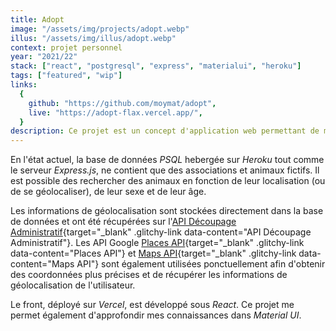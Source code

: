 ```yaml
---
title: Adopt
image: "/assets/img/projects/adopt.webp"
illus: "/assets/img/illus/adopt.webp"
context: projet personnel
year: "2021/22"
stack: ["react", "postgresql", "express", "materialui", "heroku"]
tags: ["featured", "wip"]
links:
  {
    github: "https://github.com/moymat/adopt",
    live: "https://adopt-flax.vercel.app/",
  }
description: Ce projet est un concept d'application web permettant de mettre plus facilement en relation les associations et refuges animaliers avec de potentiels adoptants.
---
```


En l'état actuel, la base de données _PSQL_ hebergée sur _Heroku_ tout comme le serveur _Express.js_, ne contient que des associations et animaux fictifs. Il est possible des rechercher des animaux en fonction de leur localisation (ou de se géolocaliser), de leur sexe et de leur âge.

Les informations de géolocalisation sont stockées directement dans la base de données et ont été récupérées sur l'<span class="page-link">[API Découpage Administratif](https://geo.api.gouv.fr/decoupage-administratif/communes){target="\_blank" .glitchy-link data-content="API Découpage Administratif"}</span>. Les API Google <span class="page-link">[Places API](https://developers.google.com/maps/documentation/places/web-service/overview){target="\_blank" .glitchy-link data-content="Places API"}</span> et <span class="page-link">[Maps API](https://developers.google.com/maps/documentation/javascript/overview){target="\_blank" .glitchy-link data-content="Maps API"}</span> sont également utilisées ponctuellement afin d'obtenir des coordonnées plus précises et de récupérer les informations de géolocalisation de l'utilisateur.

Le front, déployé sur _Vercel_, est développé sous _React_. Ce projet me permet également d'approfondir mes connaissances dans _Material UI_.

<!--
A l'avenir, le projet permettra:

- Pour les associations:
  - de s'inscrire et de se connecter
  - de créer, mettre à jour et supprimer des fiches d'animaux
  - de connecter leur compte facebook afin de centraliser leur communication sur l'application
  - d'avoir un outil complet de gestion des animaux dont elles s'occupent
- Pour les utilisateurs:
  - de s'inscrire et de se connecter
  - de mettre en favoris des animaux ou des recherches afin de les retrouver plus facilement
  - de partager des fiches sur les réseaux sociaux
  - de s'abonner à une recherche afin d'être rapidement informé des derniers ajouts

Au niveau du projet, les fiches seront également plus complètes tout comme les filtres de recherche (par exemple, les associations pourront indiquer si l'animal accepte d'autres animaux ou non, s'il a besoin de sortir, etc...). -->
